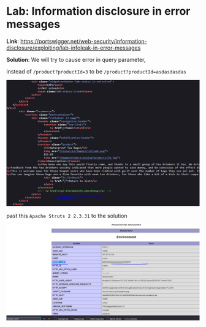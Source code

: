 # Lab: Information disclosure in error messages

**Link**: https://portswigger.net/web-security/information-disclosure/exploiting/lab-infoleak-in-error-messages

**Solution**:
We will try to cause error in query parameter,

instead of `/product?productId=3` to be `/product?productId=asdasdasdas`

<p align="center" width="100%">
  <img src="image1.png" width="800" hight="500"/>
</p>

past this `Apache Struts 2 2.3.31` to the solution

<p align="center" width="100%">
  <img src="image2.png" width="800" hight="500"/>
</p>
